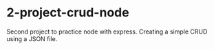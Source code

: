 # 2-project-crud-node
Second project to practice node with express. Creating a simple CRUD using a JSON file.
